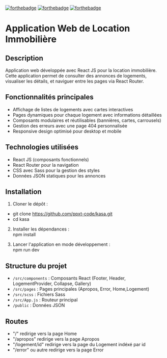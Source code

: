 [![forthebadge](https://forthebadge.com/images/badges/made-with-javascript.svg)](https://forthebadge.com)
[![forthebadge](https://forthebadge.com/images/badges/made-with-css.svg)](https://forthebadge.com)
[![forthebadge](https://forthebadge.com/images/badges/made-with-react.svg)](https://forthebadge.com)

# Application Web de Location Immobilière

## Description
Application web développée avec React JS pour la location immobilière.  
Cette application permet de consulter des annonces de logements, visualiser les détails, et naviguer entre les pages via React Router.

## Fonctionnalités principales
- Affichage de listes de logements avec cartes interactives 
- Pages dynamiques pour chaque logement avec informations détaillées  
- Composants modulaires et réutilisables (bannières, cartes, carrousels)  
- Gestion des erreurs avec une page 404 personnalisée  
- Responsive design optimisé pour desktop et mobile

## Technologies utilisées
- React JS (composants fonctionnels)  
- React Router pour la navigation  
- CSS avec Sass pour la gestion des styles  
- Données JSON statiques pour les annonces 

## Installation
1. Cloner le dépôt :  
- git clone https://github.com/ppxt-code/kasa.git
- cd kasa

2. Installer les dépendances :  
npm install

3. Lancer l'application en mode développement :  
npm run dev

## Structure du projet
- `/src/components` : Composants React (Footer, Header, LogementProvider, Collapse, Gallery)  
- `/src/pages` : Pages principales (Apropos, Error, Home,Logement) 
- `/src/scss` : Fichiers Sass 
- `/src/App.js` : Routeur principal  
- `/public` : Données JSON   

## Routes 
- "/"                 redirige vers la page Home
- "/apropos"          redirige vers la page Apropos
- "/logement/id"      redirige vers la page du Logement indéxé par id
- "/error" ou autre   redirige vers la page Error
